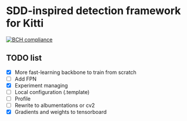 # SDD-inspired detection framework for Kitti

[![BCH compliance](https://bettercodehub.com/edge/badge/Obs01ete/pytorch-detection?branch=master)](https://bettercodehub.com/)

## TODO list
- [x] More fast-learning backbone to train from scratch
- [ ] Add FPN
- [x] Experiment managing
- [ ] Local configuration (.template)
- [ ] Profile
- [ ] Rewrite to albumentations or cv2
- [x] Gradients and weights to tensorboard 

